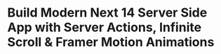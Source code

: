 # Build Modern Next 14 Server Side App with Server Actions, Infinite Scroll & Framer Motion Animations




